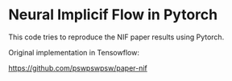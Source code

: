 # Neural Implicif Flow in Pytorch
This code tries to reproduce the NIF paper results using Pytorch.

Original implementation in Tensowflow:

https://github.com/pswpswpsw/paper-nif
